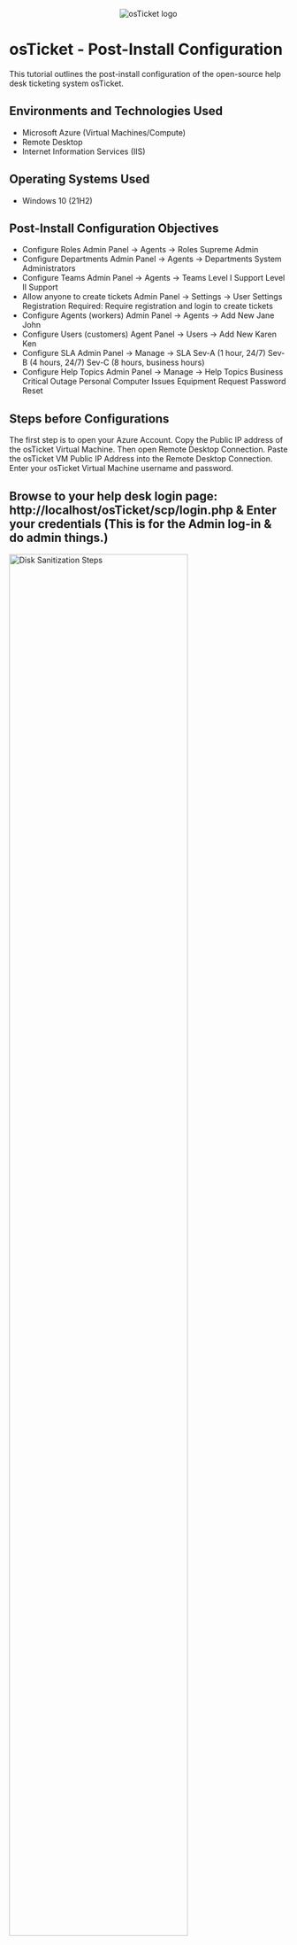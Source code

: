 <p align="center">
<img src="https://i.imgur.com/Clzj7Xs.png" alt="osTicket logo"/>
</p>

<h1>osTicket - Post-Install Configuration</h1>
This tutorial outlines the post-install configuration of the open-source help desk ticketing system osTicket.<br />




<h2>Environments and Technologies Used</h2>

- Microsoft Azure (Virtual Machines/Compute)
- Remote Desktop
- Internet Information Services (IIS)

<h2>Operating Systems Used </h2>

- Windows 10</b> (21H2)

<h2>Post-Install Configuration Objectives</h2>

- Configure Roles
Admin Panel -> Agents ->
Roles Supreme Admin
- Configure Departments
Admin Panel -> Agents -> Departments
System Administrators
- Configure Teams
Admin Panel -> Agents -> Teams
Level I Support
Level II Support
- Allow anyone to create tickets
Admin Panel -> Settings -> User Settings
Registration Required: Require registration and login to create tickets
- Configure Agents (workers)
Admin Panel -> Agents -> Add New
Jane
John
- Configure Users (customers)
Agent Panel -> Users -> Add New
Karen
Ken
- Configure SLA
Admin Panel -> Manage -> SLA
Sev-A (1 hour, 24/7)
Sev-B (4 hours, 24/7)
Sev-C (8 hours, business hours)
- Configure Help Topics
Admin Panel -> Manage -> Help Topics
Business Critical Outage
Personal Computer Issues
Equipment Request
Password Reset

<h2>Steps before Configurations</h2>
The first step is to open your Azure Account. 
Copy the Public IP address of the osTicket Virtual Machine. Then open Remote Desktop Connection. 
Paste the osTicket VM Public IP Address into the Remote Desktop Connection.
Enter your osTicket Virtual Machine username and password.

<h2>Browse to your help desk login page: http://localhost/osTicket/scp/login.php & Enter your credentials (This is for the Admin log-in & do admin things.)</h2>
<p>
<img src="https://i.imgur.com/wC2ofg1.png" height="80%" width="80%" alt="Disk Sanitization Steps"/>
</p>

<h2>Admin Panel vs Agent Panel</h2>
Admin is someone who sets up the ticketing system, set up settings, define roles, and other general administrative duties.
Agent is someone who actually works on the tickets and helping end-users.
if your osTicket Website on the top right hand corner says "Admin Panel" it actually means that you're operating in the Agent Panel.

![image](https://github.com/shawnlynaraja/post-install-config/assets/138860791/4982bfa4-a510-4b02-986c-66bda543f085)

<h2>Configure Roles
Admin Panel -> Agents -> Roles
Supreme Admin
</h2>

<p>In this objective, We want to give a certain people the supreme admin role, so they can do anything they want; create tickets, delete tickets, etc.</p>
<p>First, go to or click the Admin Panel, click Agents in the subheadline, click roles.</p>

![image](https://github.com/shawnlynaraja/post-install-config/assets/138860791/f1cbd59a-7e76-4d67-b135-6f4479b79176)

<p> Add New role </p>

![image](https://github.com/shawnlynaraja/post-install-config/assets/138860791/1e75bb49-a0ad-4173-a654-349b0369603d)

<p>In the definitions, Name it "Supreme Admin" & in the Permissions, grant the Supreme Admin every Ticket permissions, Task permissions & Knowledgebase permission, Click Save Changes. </p>

![image](https://github.com/shawnlynaraja/post-install-config/assets/138860791/200c4f96-92b6-43a4-91d4-3330265cdd92)

![image](https://github.com/shawnlynaraja/post-install-config/assets/138860791/a4266b34-b972-4cec-9b99-ce78ff2a72ac)

<pre> 




  
</pre>

<h2>Configure Departments
Admin Panel -> Agents -> Departments
System Administrators
</h2>

<p>In this configuration, We will create departments.
  For example, depending on the department that the ticket gets associated with, like a ticket comes through for a networking issue. 
  It's going to be assigned into the Networking Department. And the Networking Department has a specific SLA for instance.  </p>
<pre>

  
</pre>

<p>To create a Department, go in the Admin Panel, click Agents in the subheadline, and go to Departments section </p>

![image](https://github.com/shawnlynaraja/post-install-config/assets/138860791/8bfcee96-a716-4dfa-8ec4-8a629719a9f8)

<p>You will see that there are 2 Departments; Maintance & Support. But click "Add New Departments"</p>

![image](https://github.com/shawnlynaraja/post-install-config/assets/138860791/18b4bd06-92cd-4ab9-a2cd-ed1de8fd1181)

<p>Fill out: Choose Top Level Departments, Name it System Administrators, Click Active, 
  Type: Public, SLA will be on Default for now, Choose All for Ticket assignment, then click "Create Department" </p>

  ![image](https://github.com/shawnlynaraja/post-install-config/assets/138860791/e56c0c7e-6224-4189-9b33-9b46a5f103bb)

<p>Congratulations, you have created a new department: System Administrators but it doesn't have any agents yet.</p>

![image](https://github.com/shawnlynaraja/post-install-config/assets/138860791/c19711df-acaa-40b0-8b1b-95a285b280d8)

<pre>





  
  
</pre>




<h2>Configure Teams
Admin Panel -> Agents -> Teams
Level I Support
Level II Support
</h2> 

<p>Teams allow you to pull Agents from different Departments and organize them to handle a specific issue or user via a Help Topic or Ticket Filter.

Having Agents from different Departments assigned to a Team will supersede the parameters of the Agents’ Department rules. For example, you can create a Help Topic associated with a particular product you produce, and assign it to a Team of specialist Agents from different Departments.

To create a Team in your Admin Panel, locate the Agents tab, and click on Teams. Then click Add New Team on the right, and fill out the appropriate information. Then you will be able to add Agents to the team by clicking on their name from your list of Agents and checking the corresponding box next to the Team name you wish to add them at the bottom of the page.

A Team can have an appointed leader who can receive Alerts & Notices separate from other team members. In order to set a Team Leader you can choose an Agent from the Team Lead dropdown when creating a Team or Editing an existing Team.

Basically, you can create an A-Team from different departments into it.
</p>

<pre>

  
</pre>

<p>To make a Team, go to the Admin Panel, click Agents in the subheadline, click teams & click create Add New Team </p>

![image](https://github.com/shawnlynaraja/post-install-config/assets/138860791/ee9baefb-f936-4260-ba0a-6ab134849cb8)

<pre>
  
</pre>

<p>Name it -> Level ll Support, and you can also add yourself in the Team Members, and click Create Team.</p>

![image](https://github.com/shawnlynaraja/post-install-config/assets/138860791/d54857df-8250-4913-9fed-ef97b20f4195)

<pre>

  
</pre>

<h2>Allow anyone to create tickets
Admin Panel -> Settings -> User Settings
Registration Required: Require registration and login to create tickets
</h2>


<p>Go to the Admin Panel, click settings, & click users
  
Check the box: Require registration and login to create tickets. But if you want people to create tickets anonymously, then don't check the box.
Click Save.

![image](https://github.com/shawnlynaraja/post-install-config/assets/138860791/fe9c7cee-c714-4c30-a3b0-5ac43bf66ef2)


</p>

<pre>



  
</pre>


<h2>Configure Agents (workers)
Admin Panel -> Agents -> Add New Agent Workers: Jane & John (Actual Help Desk Professionals)
</h2>

<p>Agents are given access to the help desk with the intent to respond and resolve the tickets. 
  When adding an Agent to the help desk, they will need to be assigned to a Primary Department and given a Primary Role for the Tickets/Tasks routed to that department. 
  Agents can be given Extended Access to additional departments of the help desk as well as assigned different Roles to those departments; 
  this can be configured in the Access tab of the Agent’s Profile.

</p>

<p>To create Agents, go to the Admin Panel, click agents & click create new agents</p>

![image](https://github.com/shawnlynaraja/post-install-config/assets/138860791/a973d165-4dc1-488c-bdb8-76f6c5465cca)

<pre>
  
</pre>

<p>Create Jane user log-in & click "set password." You can also make Jane to create new passwords everytime the next time she log-in.
  
  Since your the Admin, you can modify Jane's access & permissions.

  You can also make her as an Administrator if you want to.

  </p>

![image](https://github.com/shawnlynaraja/post-install-config/assets/138860791/40aefcda-0c3a-4611-997b-16eb8a329755)

<pre>
  
</pre>

<p>On the Access section, Assign Jane to the System Administrators Department & Assign her as the Supreme Admin. 
  You can also give Jane an extended access to different departments if you want to.</p>

![image](https://github.com/shawnlynaraja/post-install-config/assets/138860791/5e7734e8-9206-4495-adf9-0f7d225c39bf)

<pre>
  
</pre>

<p>
Make sure she has all permissions
</p>

![image](https://github.com/shawnlynaraja/post-install-config/assets/138860791/64aec0e2-53b8-40da-a602-e7ca337ea59c)


<pre>
  
</pre>

<p>Assign Jane to the Level ll Support Team & click "Create"</p>

![image](https://github.com/shawnlynaraja/post-install-config/assets/138860791/359c61ba-c9bf-44b1-96a8-1e536bf488bf)

<pre>


  
</pre>

<p>You have succesfully created Jane as an agent.</p>

![image](https://github.com/shawnlynaraja/post-install-config/assets/138860791/e754dc6f-8a6a-4890-a7f6-6490f7043e70)

<pre>
  
</pre>

<p>Create another Agent: John Doe</p>
  
<p>Go to Admin Panels, click Agents, Add new Agents.

Create a username for John Doe, and click "Set password" to create a password.

Uncheck the Box: Send the agent a password to reset email.

Enter a Password.

Also Uncheck the Box: Require Password change at next login.

And click set.

On the Access Section, Assign John Doe to the Support Department, Assign him to the Support Extended Access, & click "View only" as his role.

Click Create.</p>

![image](https://github.com/shawnlynaraja/post-install-config/assets/138860791/d49d4868-0876-464f-9328-e98cd64a291b)


<pre>



  
  
</pre>


<h2>Configure Users (customers)
Agent Panel -> Users -> Add Karen & Ken
</h2>


<p>Users can now create an account and log-in to create a ticket or check a ticket’s status. 
  
  As always with osTicket, users or ticket creators are associated with their email address as the unique identifier of each user. 
  
  The User Directory, located on the Agent Panel, allows agents to search tickets by user as well as create Organizations to associate the user to. 
  
  Agents can be configured as internal Account Managers for tickets created by users of an Organization.

  Users are the ticket owners of the tickets in the help desk. When a ticket is created in the help desk, 
  
  the user is associated with their email address in the User Directory of the help desk. Users can be added or deleted from the User Directory of the help desk at any time.

</p>

<h2> We are now going to the Agent Panel now. Click Users & Add New Users
</h2>

![image](https://github.com/shawnlynaraja/post-install-config/assets/138860791/c6b5f14a-7b5f-4110-a89b-c6655046a720)

<pre>

  
</pre>

<p>Enter its customer's credentials and click Add User</p>

![image](https://github.com/shawnlynaraja/post-install-config/assets/138860791/aba40330-d9c8-4808-b3d6-4693203e4bc7)

<pre>

  
</pre>

<p>Do also the same thing for the Customer Ken.</p>

![image](https://github.com/shawnlynaraja/post-install-config/assets/138860791/c7b6fc77-246b-40b1-b412-4f67ca2e0ed1)


<pre>

  
</pre>

<h2>
  Configure SLA
  
Admin Panel -> Manage -> SLA
  
Sev-A (1 hour, 24/7)

Sev-B (4 hours, 24/7)

Sev-C (8 hours, business hours)

</h2>

<p>The purpose of the SLA Plan is to provide a length of time in which the help desk Administrator expects tickets to be closed.
  
The way osTicket defines them, is putting them in a time limit

SLA in osTicket is in a time limit, meaning, for how long the ticket is going to be open.</p>

<pre>
  
</pre>

<p>To create 3 SLAs, We are going back to the Admin Panel, Click Manage and click SLA</p>

![image](https://github.com/shawnlynaraja/post-install-config/assets/138860791/35176ddf-c2a9-499a-bad1-fd893f875647)

<p> - Click "Add new SLA plan"
  
  - Name it SEV-A, 
  
  - Choose 24/7 for Schedule. 24/7 means if there is an issue with the customer's computer on the weekened, it doesn't matter if it's on the weekend.

  - Grace Period: Amount, in hours, before tickets with this SLA will become overdue if not closed in allotted time.

  - For example, if it happens on Sunday night 10:00 PM, the ticket needs to be resolved by Sunday night 11:00 PM.

  - Click Add Plan

  </p>

  ![image](https://github.com/shawnlynaraja/post-install-config/assets/138860791/4c2029d8-0021-480d-bd8d-df2d46196a07)


<pre>
  
</pre>

<h2>For SEV-B</h2>

<p> It will be scheduled for 24/7 and grace period: 4 Hours

- For example, on Saturday morning 2:00 AM, It will need to be resolved by Saturday morning 6:00 AM because of our grace period: 4 hours.

- Click Add Plan
</p>

![image](https://github.com/shawnlynaraja/post-install-config/assets/138860791/cc23b6e0-fe21-461d-becc-f7af350b7ff0)

<pre>

  
</pre>

<h2>For SEV-C</h2>

<p>It will be scheduled during business hours (Mon-Fri 8AM-5PM)
  
  - Grace Period: 8 Hours 
  
  - Basically, if something happens on Friday at 3:00 PM, We have 2 more hours before business closes. So another 6 hours starting on Monday at 8:00 AM.
  
  - Click Add Plan
  
  </p>

  ![image](https://github.com/shawnlynaraja/post-install-config/assets/138860791/9db019ea-60dd-4025-a1d9-d95d30a22380)

<pre>


  
</pre>

We now have SLAs to create and assigned tickets.

![image](https://github.com/shawnlynaraja/post-install-config/assets/138860791/f0c3bc72-c8a9-4099-86c3-12d64852e9b5)

<pre>


  
</pre>


  <h2>Configure Help Topics
Admin Panel -> Manage -> Help Topics
Business Critical Outage
Personal Computer Issues
Equipment Request
Password Reset
</h2>

<p>Help Topics will help streamline your end-user’s help desk experience to ensure proper assignment and prompt response to the ticket. 
  
  Create as many Help Topics as needed and can even nest Help Topics within each other for further breakdown (For example, Human Resources and Human Resources/Payroll.)

Help Topics will determine what Department the ticket is routed to which will determine which Agents have access to the ticket. The Help Topic also can determine other configurations of the ticket, such as the ticket’s SLA (or Service Level Agreement) and priority of a ticket, i.e. Emergency to Low.

There are two places where the Help Topic must be selected on New Tickets; the client portal and new tickets created internally by staff. When Users select the Help Topic, they are not aware of the configurations in place for that Help Topic</p>


<h2>Go to the Admin Panel -> Manage -> Help Topics</h2>

<p>Cllick add new Help Topic</p>

![image](https://github.com/shawnlynaraja/post-install-config/assets/138860791/8b7746ad-af40-4821-8d15-3a94b72e9aad)

<pre>
  
</pre>

<p>Create 4 new help topics: 1) Business Critical Outage, 2) Personal Computer Issues, 3) Equipment Request, 4) Password Reset</p>

![image](https://github.com/shawnlynaraja/post-install-config/assets/138860791/98fe8f63-454a-4c7c-a572-a3bd3cc18ed7)





